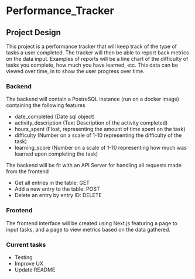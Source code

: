 # Performance_Tracker

## Project Design
This project is a performance tracker that will keep track of the type of tasks a user completed.
The tracker will then be able to report back metrics on the data input.
Examples of reports will be a line chart of the difficulty of tasks you complete, how much you have learned, etc.
This data can be viewed over time, in to show the user progress over time.

### Backend
The backend will contain a PostreSQL instance (run on a docker image) containing the following features
- date_completed (Date sql object)
- activity_description (Text Description of the activity completed)
- hours_spent (Float, representing the amount of time spent on the task)
- difficulty (Number on a scale of 1-10 representing the difficulty of the task)
- learning_score (Number on a scale of 1-10 representing how much was learned upon completing the task)

The backend will be fit with an API Server for handling all requests made from the frontend
- Get all entries in the table: GET
- Add a new entry to the table: POST
- Delete an entry by entry ID: DELETE

### Frontend
The frontend interface will be created using Next.js featuring a page to input tasks, 
and a page to view metrics based on the data gathered.


### Current tasks
- Testing
- Improve UX
- Update README